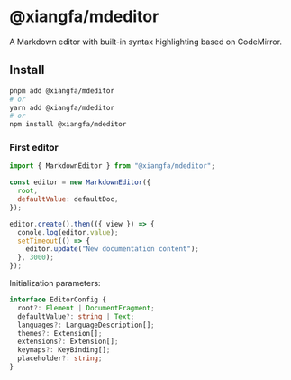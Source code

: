 # @xiangfa/mdeditor

A Markdown editor with built-in syntax highlighting based on CodeMirror.

## Install

```bash
pnpm add @xiangfa/mdeditor
# or
yarn add @xiangfa/mdeditor
# or
npm install @xiangfa/mdeditor
```

### First editor

```javascript
import { MarkdownEditor } from "@xiangfa/mdeditor";

const editor = new MarkdownEditor({
  root,
  defaultValue: defaultDoc,
});

editor.create().then(({ view }) => {
  conole.log(editor.value);
  setTimeout(() => {
    editor.update("New documentation content");
  }, 3000);
});
```

Initialization parameters:

```typescript
interface EditorConfig {
  root?: Element | DocumentFragment;
  defaultValue?: string | Text;
  languages?: LanguageDescription[];
  themes?: Extension[];
  extensions?: Extension[];
  keymaps?: KeyBinding[];
  placeholder?: string;
}
```
